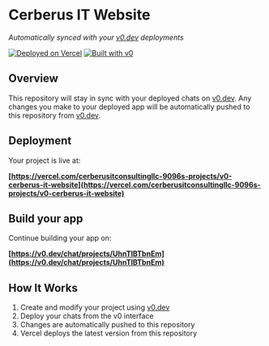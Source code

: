 # Cerberus IT Website

*Automatically synced with your [v0.dev](https://v0.dev) deployments*

[![Deployed on Vercel](https://img.shields.io/badge/Deployed%20on-Vercel-black?style=for-the-badge&logo=vercel)](https://vercel.com/cerberusitconsultingllc-9096s-projects/v0-cerberus-it-website)
[![Built with v0](https://img.shields.io/badge/Built%20with-v0.dev-black?style=for-the-badge)](https://v0.dev/chat/projects/UhnTlBTbnEm)

## Overview

This repository will stay in sync with your deployed chats on [v0.dev](https://v0.dev).
Any changes you make to your deployed app will be automatically pushed to this repository from [v0.dev](https://v0.dev).

## Deployment

Your project is live at:

**[https://vercel.com/cerberusitconsultingllc-9096s-projects/v0-cerberus-it-website](https://vercel.com/cerberusitconsultingllc-9096s-projects/v0-cerberus-it-website)**

## Build your app

Continue building your app on:

**[https://v0.dev/chat/projects/UhnTlBTbnEm](https://v0.dev/chat/projects/UhnTlBTbnEm)**

## How It Works

1. Create and modify your project using [v0.dev](https://v0.dev)
2. Deploy your chats from the v0 interface
3. Changes are automatically pushed to this repository
4. Vercel deploys the latest version from this repository